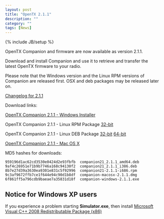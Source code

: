 ```yaml
---
layout: post
title: "OpenTX 2.1.1"
description: ""
category: ""
tags: [News]
---
```

{% include JB/setup %}

OpenTX Companion and firmware are now available as version 2.1.1.
 
Download and install Companion and use it to retrieve and transfer the latest OpenTX firmware to your radio.

Please note that the Windows version and the Linux RPM versions of Companion are released first. OSX and deb packages may be released later on.

[Changelog for 2.1.1](https://github.com/opentx/opentx/releases/tag/2.1.1)

Download links:

[OpenTX Companion 2.1.1 - Windows Installer](http://downloads-21.open-tx.org/companion/companion-windows-2.1.1.exe)

OpenTX Companion 2.1.1 - Linux RPM Package [32-bit](http://downloads-21.open-tx.org/companion/companion21-2.1.1-i686.rpm)

OpenTX Companion 2.1.1 - Linux DEB Package [32-bit](http://downloads-21.open-tx.org/companion/companion21_2.1.1_i386.deb) [64-bit](http://downloads-21.open-tx.org/companion/companion21_2.1.1_amd64.deb)

[OpenTX Companion 2.1.1 - Mac OS X](http://downloads-21.open-tx.org/companion/companion-macosx-2.1.1.dmg) 

MD5 hashes for downloads:

```
959196d1ac62cd3530e0424d2e93fbfb  companion21_2.1.1_amd64.deb
9af4c26951e71b9b7746a168c94130f2  companion21_2.1.1_i386.deb
8b7e27d39a3630ea9301e831c5f92996  companion21-2.1.1-i686.rpm
9c3af9672ffb7ce1f644e94c90d1b8df  companion-macosx-2.1.1.dmg
6f861ff5a796cdb9baeae7a35831d18f  companion-windows-2.1.1.exe
```

## Notice for Windows XP users
If you experience a problem starting **Simulator.exe**, then install [Microsoft Visual C++ 2008 Redistributable Package (x86)](http://www.microsoft.com/en-us/download/details.aspx?id=29)
